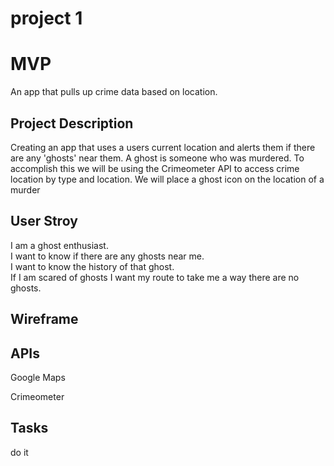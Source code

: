  # project 1
 
<h1>MVP</h1>
<p>
 An app that pulls up crime data based on location.
 </p>
 <h2>Project Description</h2>
 <p>Creating an app that uses a users current location and alerts them if there are any 'ghosts' near them. A ghost is someone who was murdered. To accomplish this we will be using the Crimeometer API to access crime location by type and location. We will place a ghost icon on the location of a murder</p>
 
 <h2>User Stroy</h2>
 <p>I am a ghost enthusiast. <br>I want to know if there are any ghosts near me. <br>I want to know the history of that ghost. <br>If I am scared of ghosts I want my route to take me a way there are no ghosts. <br>
 
 <h2>Wireframe</h2>
 
 <h2>APIs</h2>
 <p>Google Maps</p>
 <p>Crimeometer</p>
 
 <h2>Tasks</h2>
 <p>do it</p>
 
